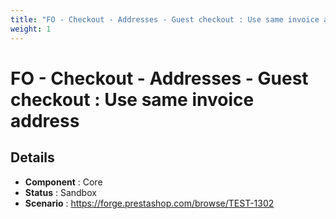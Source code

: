 ```yaml
---
title: "FO - Checkout - Addresses - Guest checkout : Use same invoice address"
weight: 1
---
```


# FO - Checkout - Addresses - Guest checkout : Use same invoice address
## Details
* **Component** : Core
* **Status** : Sandbox
* **Scenario** : https://forge.prestashop.com/browse/TEST-1302

